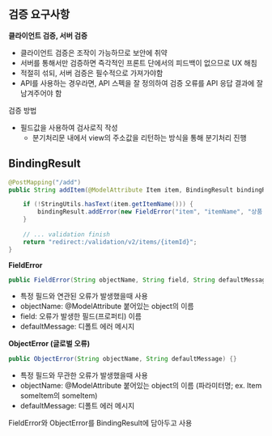 ## 검증 요구사항

**클라이언트 검증, 서버 검증**

- 클라이언트 검증은 조작이 가능하므로 보안에 취약
- 서버를 통해서만 검증하면 즉각적인 프론트 단에서의 피드백이 없으므로 UX 해침
- 적절히 섞되, 서버 검증은 필수적으로 가져가야함
- API를 사용하는 경우라면, API 스펙을 잘 정의하여 검증 오류를 API 응답 결과에 잘 남겨주어야 함



검증 방법

- 필드값을 사용하여 검사로직 작성
  - 분기처리문 내에서 view의 주소값을 리턴하는 방식을 통해 분기처리 진행



## BindingResult

```java
@PostMapping("/add")
public String addItem(@ModelAttribute Item item, BindingResult bindingResult, RedirectAttributes redirectAttributes) {

	if (!StringUtils.hasText(item.getItemName())) {
		bindingResult.addError(new FieldError("item", "itemName", "상품 이름은 필수입니다."));
	}
	
	// ... validation finish
	return "redirect:/validation/v2/items/{itemId}";
}
```



**FieldError**

```java
public FieldError(String objectName, String field, String defaultMessage)
```

- 특정 필드와 연관된 오류가 발생했을때 사용
- objectName: @ModelAttribute 붙어있는 object의 이름
- field: 오류가 발생한 필드(프로퍼티) 이름
- defaultMessage: 디폴트 에러 메시지



**ObjectError (글로벌 오류)**

```java
public ObjectError(String objectName, String defaultMessage) {}
```

- 특정 필드와 무관한 오류가 발생했을때 사용
- objectName:  @ModelAttribute 붙어있는 object의 이름 (파라미터명; ex. Item someItem의 someItem)
- defaultMessage: 디폴트 에러 메시지



FieldError와 ObjectError를 BindingResult에 담아두고 사용